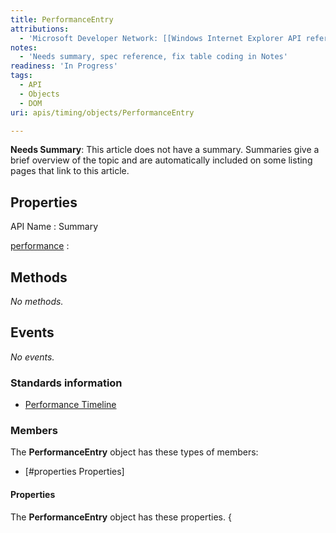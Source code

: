 ```yaml
---
title: PerformanceEntry
attributions:
  - 'Microsoft Developer Network: [[Windows Internet Explorer API reference](http://msdn.microsoft.com/en-us/library/ie/hh828809%28v=vs.85%29.aspx) Article]'
notes:
  - 'Needs summary, spec reference, fix table coding in Notes'
readiness: 'In Progress'
tags:
  - API
  - Objects
  - DOM
uri: apis/timing/objects/PerformanceEntry

---
```

**Needs Summary**: This article does not have a summary. Summaries give a brief overview of the topic and are automatically included on some listing pages that link to this article.

## Properties

API Name
:   Summary

[performance](/apis/timing/properties/performance)
:

## Methods

*No methods.*

## Events

*No events.*

### Standards information

-   [Performance Timeline](http://go.microsoft.com/fwlink/p/?linkid=257685)

### Members

The **PerformanceEntry** object has these types of members:

-   [\#properties Properties]

#### Properties

The **PerformanceEntry** object has these properties. {
